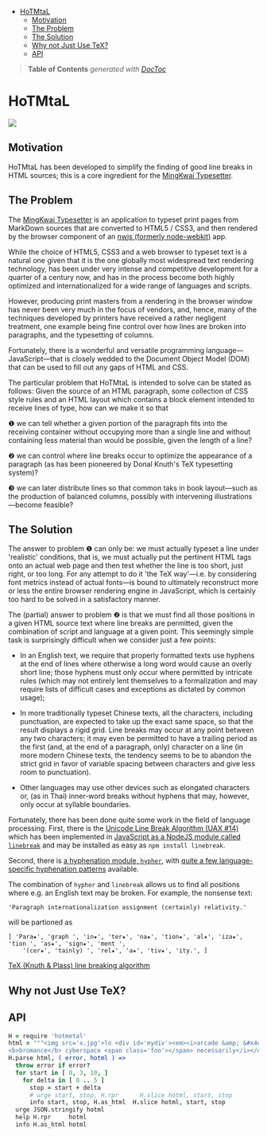 

- [HoTMtaL](#hotmtal)
	- [Motivation](#motivation)
	- [The Problem](#the-problem)
	- [The Solution](#the-solution)
	- [Why not Just Use TeX?](#why-not-just-use-tex)
	- [API](#api)

> **Table of Contents**  *generated with [DocToc](http://doctoc.herokuapp.com/)*


# HoTMtaL

![](https://github.com/loveencounterflow/hotmetal/raw/master/art/Linotype_matrices.png)

## Motivation

HoTMtaL has been developed to simplify the finding of good line breaks in HTML sources; this is a core
ingredient for the [MingKwai Typesetter](https://github.com/loveencounterflow/mingkwai-app).

## The Problem

The [MingKwai Typesetter](https://github.com/loveencounterflow/mingkwai-app) is an application to typeset
print pages from MarkDown sources that are converted to HTML5 / CSS3, and then rendered by the browser
component of an [nwjs (formerly node-webkit)](http://nwjs.io/) app.

While the choice of HTML5, CSS3 and a web browser to typeset text is a natural one given that it is the one
globally most widespread text rendering technology, has been under very intense and competitive development
for a quarter of a century now, and has in the process become both highly optimized and internationalized
for a wide range of languages and scripts.

However, producing print masters from a rendering in the browser window has never been very much in the
focus of vendors, and, hence, many of the techniques developed by printers have received a rather negligent
treatment, one example being fine control over how lines are broken into paragraphs, and the typesetting of
columns.

Fortunately, there is a wonderful and versatile programming language—JavaScript—that is closely wedded to
the Document Object Model (DOM) that can be used to fill out any gaps of HTML and CSS.

The particular problem that HoTMtaL is intended to solve can be stated as follows: Given the source of an
HTML paragraph, some collection of CSS style rules and an HTML layout which contains a block element
intended to receive lines of type, how can we make it so that

❶ we can tell whether a given portion of the paragraph fits into the receiving container without
	occupying more than a single line and without containing less material than would be possible, given
	the length of a line?

❷ we can control where line breaks occur to optimize the appearance of a paragraph (as has been pioneered
	by Donal Knuth's TeX typesetting system)?

❸ we can later distribute lines so that common taks in book layout—such as the production of balanced
	columns, possibly with intervening illustrations—become feasible?



## The Solution

The answer to problem ❶ can only be: we must actually typeset a line under 'realistic' conditions, that is,
we must actually put the pertinent HTML tags onto an actual web page and then test whether the line is too
short, just right, or too long. For any attempt to do it 'the TeX way'—i.e. by considering font
metrics instead of actual fonts—is bound to ultimately reconstruct more or less the entire browser rendering
engine in JavaScript, which is certainly too hard to be solved in a satisfactory manner.

The (partial) answer to problem ❷ is that we must find all those positions in a given HTML source text where
line breaks are permitted, given the combination of script and language at a given point. This seemingly
simple task is surprisingly difficult when we consider just a few points:

* In an English text, we require that properly formatted texts use hyphens at the end of lines where
	otherwise a long word would cause an overly short line; those hyphens must only occur where permitted
	by intricate rules (which may not entirely lent themselves to a formalization and may require lists
	of difficult cases and exceptions as dictated by common usage);

* In more traditionally typeset Chinese texts, all the characters, including punctuation, are expected to
	take up the exact same space, so that the result displays a rigid grid. Line breaks may occur at any
	point between any two characters; it may even be permitted to have a trailing period as the first
	(and, at the end of a paragraph, only) character on a line (in more modern Chinese texts, the tendency
	seems to be to abandon the strict grid in favor of variable spacing between characters and give less
	room to punctuation).

* Other languages may use other devices such as elongated characters or, (as in Thai) inner-word breaks
	without hyphens that may, however, only occur at syllable boundaries.

Fortunately, there has been done quite some work in the field of language processing. First, there is the
[Unicode Line Break Algorithm (UAX #14)](http://www.unicode.org/reports/tr14) which has been implemented in
[JavaScript as a NodeJS module called `linebreak`](https://github.com/devongovett/linebreak) and may be
installed as easy as `npm install linebreak`.

Second, there is [a hyphenation module, `hypher`](https://github.com/bramstein/Hypher), with [quite a few
language-specific hyphenation patterns](https://www.npmjs.com/search?q=hyphenation) available.

The combination of `hypher` and `linebreak` allows us to find all positions where e.g. an English text
may be broken. For example, the nonsense text:

```
'Paragraph internationalization assignment (certainly) relativity.'
```

will be partioned as

```
[ 'Para­★', 'graph ', 'in­★', 'ter★­', 'na★­', 'tion★­', 'al­★', 'iza★­', 'tion ', 'as★­', 'sign★­', 'ment ',
	'(cer★­', 'tainly) ', 'rel★­', 'a★­', 'tiv★­', 'ity.', ]
```

[TeX (Knuth & Plass) line breaking algorithm](https://github.com/bramstein/typeset)

<!-- The approach taken  -->

## Why not Just Use TeX?

## API

```coffee
H = require 'hotmetal'
html = """<img src='x.jpg'>lo <div id='mydiv'><em><i>arcade &amp; &#x4e00; illustration
<b>bromance</b> cyberspace <span class='foo'></span> necessarily</i></em> completely.</div>"""
H.parse html, ( error, hotml ) =>
  throw error if error?
  for start in [ 0, 3, 10, ]
    for delta in [ 0 .. 5 ]
      stop = start + delta
      # urge start, stop, H.rpr      H.slice hotml, start, stop
      info start, stop, H.as_html  H.slice hotml, start, stop
  urge JSON.stringify hotml
  help H.rpr     hotml
  info H.as_html hotml
```